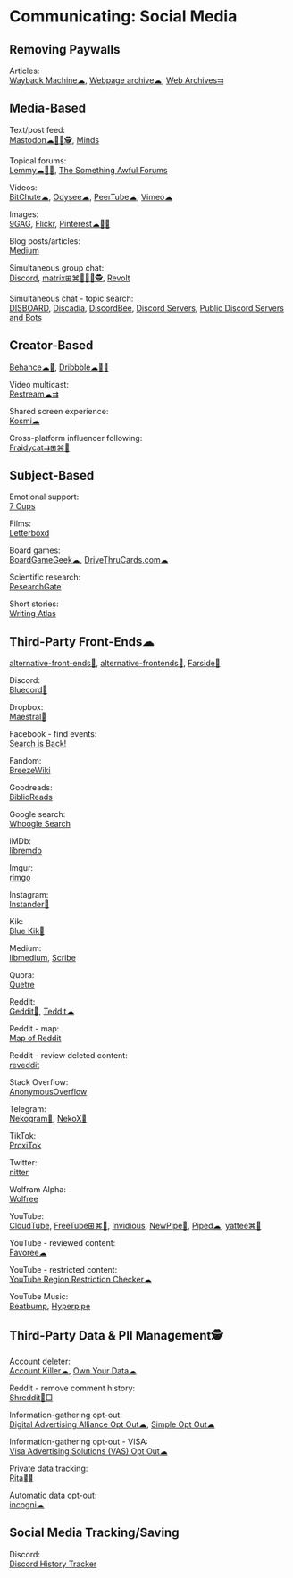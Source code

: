 # Communicating: Social Media

## Removing Paywalls

Articles:  
[Wayback Machine☁](https://archive.org/web/),
[Webpage archive☁](https://archive.today/),
[Web Archives⇉](https://github.com/dessant/web-archives)

## Media-Based

Text/post feed:  
[Mastodon☁🍎🤖🕵️](https://joinmastodon.org/),
[Minds](https://www.minds.com/)

Topical forums:  
[Lemmy☁🍎🤖](https://join-lemmy.org/),
[The Something Awful Forums](https://forums.somethingawful.com/)

Videos:  
[BitChute☁](https://www.bitchute.com/),
[Odysee☁](https://odysee.com/),
[PeerTube☁](https://joinpeertube.org/),
[Vimeo☁](https://vimeo.com/watch)

Images:  
[9GAG](https://9gag.com/),
[Flickr](https://www.flickr.com/),
[Pinterest☁🍎🤖](https://pinterest.com)

Blog posts/articles:  
[Medium](https://medium.com/)

Simultaneous group chat:  
[Discord](https://discord.com/),
[matrix⊞⌘🐧🍎🤖🕵️](https://matrix.org/),
[Revolt](https://revolt.chat/)

Simultaneous chat - topic search:  
[DISBOARD](https://disboard.org/),
[Discadia](https://discadia.com/),
[DiscordBee](https://discordbee.com/home),
[Discord Servers](https://discordservers.com/),
[Public Discord Servers and Bots](https://discord.me/servers)

## Creator-Based

[Behance☁🍎](https://www.behance.net/),
[Dribbble☁🍎🤖](https://dribbble.com/)

Video multicast:  
[Restream☁⇉](https://restream.io/)

Shared screen experience:  
[Kosmi☁](https://kosmi.io/)

Cross-platform influencer following:  
[Fraidycat⇉⊞⌘🐧](https://fraidyc.at/)

## Subject-Based

Emotional support:  
[7 Cups](https://www.7cups.com/)

Films:  
[Letterboxd](https://letterboxd.com/)

Board games:  
[BoardGameGeek☁](https://www.boardgamegeek.com/),
[DriveThruCards.com☁](https://www.drivethrucards.com/)

Scientific research:  
[ResearchGate](https://www.researchgate.net/)

Short stories:  
[Writing Atlas](https://writingatlas.com/)

## Third-Party Front-Ends☁

[alternative-front-ends💩](https://github.com/mendel5/alternative-front-ends),
[alternative-frontends💩](https://github.com/digitalblossom/alternative-frontends),
[Farside💩](https://farside.link/)

Discord:  
[Bluecord🤖](https://bluesmods.com/bluecord/)

Dropbox:  
[Maestral🍎](https://maestral.app/)

Facebook - find events:  
[Search is Back!](https://searchisback.com/)

Fandom:  
[BreezeWiki](https://breezewiki.com/)

Goodreads:  
[BiblioReads](https://biblioreads.eu.org/)

Google search:  
[Whoogle Search](https://www.whoogle.click/)

iMDb:  
[libremdb](https://libremdb.iket.me/)

Imgur:  
[rimgo](https://codeberg.org/video-prize-ranch/rimgo)

Instagram:  
[Instander🤖](https://thedise.me/instander/)

Kik:  
[Blue Kik🤖](https://bluesmods.com/bluekik/)

Medium:  
[libmedium](https://git.batsense.net/realaravinth/libmedium),
[Scribe](https://scribe.rip/)

Quora:  
[Quetre](https://quetre.iket.me/)

Reddit:  
[Geddit🤖](https://kaangiray26.github.io/geddit-app/),
[Teddit☁](https://teddit.net/)

Reddit - map:  
[Map of Reddit](https://www.mapofreddit.com/)

Reddit - review deleted content:  
[reveddit](https://www.reveddit.com/)

Stack Overflow:  
[AnonymousOverflow](https://code.whatever.social/)

Telegram:  
[Nekogram🤖](https://nekogram.app/),
[NekoX🤖](https://github.com/NekoX-Dev/NekoX)

TikTok:  
[ProxiTok](https://proxitok.pussthecat.org/)

Twitter:  
[nitter](https://nitter.net/)

Wolfram Alpha:  
[Wolfree](https://gqq.gitlab.io/)

YouTube:  
[CloudTube](https://tube.cadence.moe/),
[FreeTube⊞⌘🐧](https://freetubeapp.io/),
[Invidious](https://invidious.io/),
[NewPipe🤖](https://newpipe.net/),
[Piped☁](https://piped.video/),
[yattee⌘🍎](https://github.com/yattee/yattee)

YouTube - reviewed content:  
[Favoree☁](https://www.favoree.io/)

YouTube - restricted content:  
[YouTube Region Restriction Checker☁](https://polsy.org.uk/stuff/ytrestrict.cgi)

YouTube Music:  
[Beatbump](https://beatbump.io/),
[Hyperpipe](https://hyperpipe.surge.sh/)

## Third-Party Data & PII Management🕵️

Account deleter:  
[Account Killer☁](https://www.accountkiller.com/en/popular),
[Own Your Data☁](https://yourdigitalrights.org/)

Reddit - remove comment history:  
[Shreddit🐍□](https://github.com/x89/Shreddit)

Information-gathering opt-out:  
[Digital Advertising Alliance Opt Out☁](http://www.aboutads.info/choices/),
[Simple Opt Out☁](https://simpleoptout.com/)

Information-gathering opt-out - VISA:  
[Visa Advertising Solutions (VAS) Opt Out☁](https://marketingreportoptout.visa.com/OPTOUT/request.do)

Private data tracking:  
[Rita🍎🤖](https://ritapersonaldata.com/)

Automatic data opt-out:  
[incogni☁](https://incogni.com/)

## Social Media Tracking/Saving

Discord:  
[Discord History Tracker](https://dht.chylex.com/)
